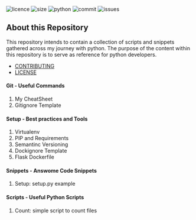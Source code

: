 ![licence](https://img.shields.io/apm/l/snippets) ![size](https://img.shields.io/github/repo-size/ppmadalin/python-scripts) ![python](https://img.shields.io/pypi/pyversions/Django) ![commit](https://img.shields.io/github/last-commit/ppmadalin/python-scripts) ![issues](https://img.shields.io/github/issues/ppmadalin/python-scripts)

## About this Repository

This repository intends to contain a collection of scripts and snippets gathered across my journey with python. The purpose of the content within this repository is to serve as reference for python developers. 

- [CONTRIBUTING](CONTRIBUTING.md)
- [LICENSE](LICENSE)

#### Git - Useful Commands

01. My CheatSheet
02. Gitignore Template

#### Setup - Best practices and Tools

01. Virtualenv
02. PIP and Requirements
03. Semantinc Versioning
04. Dockignore Template
05. Flask Dockerfile

#### Snippets - Answome Code Snippets

01. Setup: setup.py example

#### Scripts - Useful Python Scripts

01. Count: simple script to count files  
